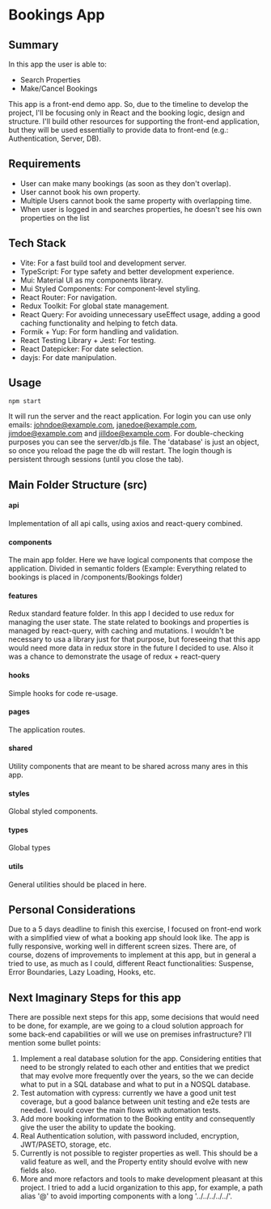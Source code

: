 # Bookings App

## Summary
In this app the user is able to: 
- Search Properties
- Make/Cancel Bookings

This app is a front-end demo app. So, due to the timeline to develop the project, I'll be focusing only in React and the booking logic, design and structure. I'll build other resources for supporting the front-end application, but they will be used essentially to provide data to front-end (e.g.: Authentication, Server, DB).

## Requirements
- User can make many bookings (as soon as they don't overlap).
- User cannot book his own property.
- Multiple Users cannot book the same property with overlapping time.
- When user is logged in and searches properties, he doesn't see his own properties on the list

## Tech Stack

- Vite: For a fast build tool and development server.
- TypeScript: For type safety and better development experience.
- Mui: Material UI as my components library.
- Mui Styled Components: For component-level styling.
- React Router: For navigation.
- Redux Toolkit: For global state management.
- React Query: For avoiding unnecessary useEffect usage, adding a good caching functionality and helping to fetch data.
- Formik + Yup: For form handling and validation.
- React Testing Library + Jest: For testing.
- React Datepicker: For date selection.
- dayjs: For date manipulation.

## Usage

```
npm start
```

It will run the server and the react application. For login you can use only emails: johndoe@example.com, janedoe@example.com, jimdoe@example.com and jilldoe@example.com. For double-checking purposes you can see the server/db.js file. The 'database' is just an object, so once you reload the page the db will restart. The login though is persistent through sessions (until you close the tab).

## Main Folder Structure (src)

#### api
Implementation of all api calls, using axios and react-query combined.

#### components
The main app folder. Here we have logical components that compose the application. Divided in semantic folders (Example: Everything related to bookings is placed in /components/Bookings folder)

#### features
Redux standard feature folder. In this app I decided to use redux for managing the user state. The state related to bookings and properties is managed by react-query, with caching and mutations. I wouldn't be necessary to usa a library just for that purpose, but foreseeing that this app would need more data in redux store in the future I decided to use. Also it was a chance to demonstrate the usage of redux + react-query

#### hooks
Simple hooks for code re-usage.

#### pages
The application routes.

#### shared
Utility components that are meant to be shared across many ares in this app.

#### styles
Global styled components.

#### types
Global types

#### utils
General utilities should be placed in here.

## Personal Considerations

Due to a 5 days deadline to finish this exercise, I focused on front-end work with a simplified view of what a booking app should look like. The app is fully responsive, working well in different screen sizes. There are, of course, dozens of improvements to implement at this app, but in general a tried to use, as much as I could, different React functionalities: Suspense, Error Boundaries, Lazy Loading, Hooks, etc.

## Next Imaginary Steps for this app

There are possible next steps for this app, some decisions that would need to be done, for example, are we going to a cloud solution approach for some back-end capabilities or will we use on premises infrastructure? I'll mention some bullet points:

1. Implement a real database solution for the app. Considering entities that need to be strongly related to each other and entities that we predict that may evolve more frequently over the years, so the we can decide what to put in a SQL database and what to put in a NOSQL database.
2. Test automation with cypress: currently we have a good unit test coverage, but a good balance between unit testing and e2e tests are needed. I would cover the main flows with automation tests.
3. Add more booking information to the Booking entity and consequently give the user the ability to update the booking.
4. Real Authentication solution, with password included, encryption, JWT/PASETO, storage, etc.
5. Currently is not possible to register properties as well. This should be a valid feature as well, and the Property entity should evolve with new fields also.
6. More and more refactors and tools to make development pleasant at this project. I tried to add a lucid organization to this app, for example, a path alias '@' to avoid importing components with a long '../../../../../'.



